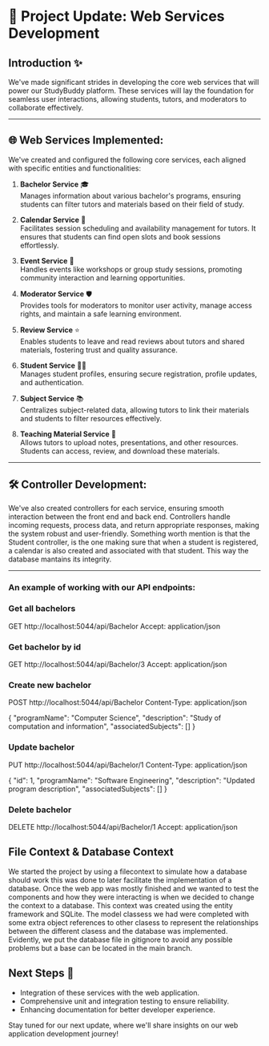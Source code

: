 # 🚀 Project Update: Web Services Development

## Introduction ✨
We've made significant strides in developing the core web services that will power our StudyBuddy platform. These services will lay the foundation for seamless user interactions, allowing students, tutors, and moderators to collaborate effectively.

---

## 🌐 Web Services Implemented:
We've created and configured the following core services, each aligned with specific entities and functionalities:

1. **Bachelor Service** 🎓  
   Manages information about various bachelor's programs, ensuring students can filter tutors and materials based on their field of study.

2. **Calendar Service** 📅  
   Facilitates session scheduling and availability management for tutors. It ensures that students can find open slots and book sessions effortlessly.

3. **Event Service** 📆  
   Handles events like workshops or group study sessions, promoting community interaction and learning opportunities.

4. **Moderator Service** 🛡️  
   Provides tools for moderators to monitor user activity, manage access rights, and maintain a safe learning environment.

5. **Review Service** ⭐  
   Enables students to leave and read reviews about tutors and shared materials, fostering trust and quality assurance.

6. **Student Service** 👩‍🎓  
   Manages student profiles, ensuring secure registration, profile updates, and authentication.

7. **Subject Service** 📚  
   Centralizes subject-related data, allowing tutors to link their materials and students to filter resources effectively.

8. **Teaching Material Service** 📝  
   Allows tutors to upload notes, presentations, and other resources. Students can access, review, and download these materials.

---

## 🛠️ Controller Development:
We've also created controllers for each service, ensuring smooth interaction between the front end and back end. Controllers handle incoming requests, process data, and return appropriate responses, making the system robust and user-friendly. 
Something worth mention is that the Student controller, is the one making sure that when a student is registered, a calendar is also created and associated with that student. This way the database mantains its integrity. 

---

### An example of working with our API endpoints:

### Get all bachelors
GET http://localhost:5044/api/Bachelor
Accept: application/json

### Get bachelor by id
GET http://localhost:5044/api/Bachelor/3
Accept: application/json

### Create new bachelor
POST http://localhost:5044/api/Bachelor
Content-Type: application/json

{
    "programName": "Computer Science",
    "description": "Study of computation and information",
    "associatedSubjects": []
}

### Update bachelor
PUT http://localhost:5044/api/Bachelor/1
Content-Type: application/json

{
    "id": 1,
    "programName": "Software Engineering",
    "description": "Updated program description",
    "associatedSubjects": []
}

### Delete bachelor
DELETE http://localhost:5044/api/Bachelor/1
Accept: application/json

## File Context & Database Context
We started the project by using a filecontext to simulate how a database should work this was done to later facilitate the implementation of a database.
Once the web app was mostly finished and we wanted to test the components and how they were interacting is when we decided to change the context to a database. This context was created using the entity framework and SQLite. The model classess we had were completed with some extra object references to other clasess to represent the relationships between the different clasess and the database was implemented. 
Evidently, we put the database file in gitignore to avoid any possible problems but a base can be located in the main branch.

## Next Steps 🚀
- Integration of these services with the web application.  
- Comprehensive unit and integration testing to ensure reliability.  
- Enhancing documentation for better developer experience.

Stay tuned for our next update, where we'll share insights on our web application development journey!  

